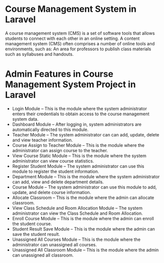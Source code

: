 # Course Management System in Laravel

A course management system (CMS) is a set of software tools that allows students to connect with each other in an online setting. A content management system (CMS) often comprises a number of online tools and environments, such as: An area for professors to publish class materials such as syllabuses and handouts.

# Admin Features in Course Management System Project in Laravel
* Login Module – This is the module where the system administrator enters their credentials to obtain access to the course management system data.
* Dashboard Module – After logging in, system administrators are automatically directed to this module.
* Teacher Module – The system administrator can can add, update, delete and view teacher information.
* Course Assign to Teacher Module – This is the module where the administrator can assign course to the teacher.
* View Course Static Module – This is the module where the system administrator can view course statistics.
* Register Student Module – The system administrator can use this module to register the student information.
* Department Module – This is the module where the system administrator can add, view and delete department details.
* Course Module – The system administrator can use this module to add, update, and delete course information.
* Allocate Classroom – This is the module where the admin can allocate classroom.
* View Class Schedule and Room Allocation Module – The system administrator can view the Class Schedule and Room Allocation.
* Enroll Course Module – This is the module where the admin can enroll the student course.
* Student Result Save Module – This is the module where the admin can save the student result.
* Unassigned All Courses Module – This is the module where the administrator can unassigned all courses.
* Unassigned All Classroom Module – This is the module where the admin can unassigned all classroom.
